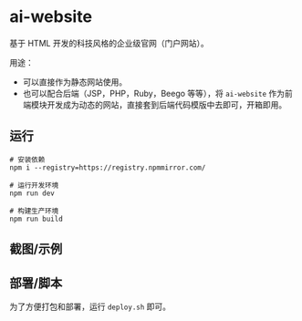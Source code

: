 # ai-website

基于 HTML 开发的科技风格的企业级官网（门户网站）。

用途：

- 可以直接作为静态网站使用。
- 也可以配合后端（JSP，PHP，Ruby，Beego 等等），将 `ai-website` 作为前端模块开发成为动态的网站，直接套到后端代码模版中去即可，开箱即用。

## 运行

```
# 安装依赖
npm i --registry=https://registry.npmmirror.com/

# 运行开发环境
npm run dev

# 构建生产环境
npm run build
```

## 截图/示例

[](./screenshot/neveryu.github.io_ai-website.png)

## 部署/脚本

为了方便打包和部署，运行 `deploy.sh` 即可。
